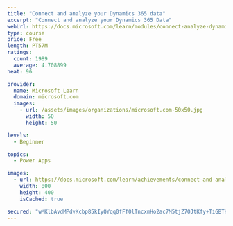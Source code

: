 ```yaml
---
title: "Connect and analyze your Dynamics 365 data​"
excerpt: "Connect and analyze your Dynamics 365 Data​"
webUrl: https://docs.microsoft.com/learn/modules/connect-analyze-dynamics-365-data/
type: course
price: Free
length: PT57M
ratings:
  count: 1989
  average: 4.708899
heat: 96

provider:
  name: Microsoft Learn
  domain: microsoft.com
  images:
    - url: /assets/images/organizations/microsoft.com-50x50.jpg
      width: 50
      height: 50

levels:
  - Beginner

topics:
  - Power Apps

images:
  - url: https://docs.microsoft.com/learn/achievements/connect-and-analyze-your-microsoft-dynamics-365-data-social.png
    width: 800
    height: 400
    isCached: true

secured: "wMKlbAvdMPdvKcbp85kIyQYqq0fFf0lTncxmHo2ac7M5tjZ7OJtKfy+TiGBTKe2Pq4SnAzcapp4VotuaOPumTBVKObGnqB8Pk4hIlqW1ikUm4LgfBwYH+Gc3u3qr+AqWdAXWrVVPqbFEG05NX1LZr6bmZbYXjaOZSlv9bVnoAm5iKiUlRdAISDimCobbS9s6rZdfk1AoSMeCThDYGzgg/baD59EzjKkQOW7hHGwAcmEV/N2QVspIy595hqhJFt9fogzH3HL9beoLswM+KuH4K6zUHviJHlzclRSphGN24UL8Q23TJF0fwYDe8GR4HiZqRhfgk3PGJqP0P7ve/wPUsGAzW53ZJfecqi2wvbwPtlWjg8JqPwglFVcC7qOJPm8lnN3iPeQVsFYW3zNW9dg6IFZu0w+cBjLbJVOgEE8rnLw=;eDzdwKPAV51+JR8GYzpl3g=="
---
```


